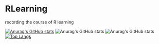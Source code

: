 # RLearning
recording the course of R learning

[![Anurag's GitHub stats](https://github-readme-stats.vercel.app/api?username=XscapeCn)](https://github.com/anuraghazra/github-readme-stats)
![Anurag's GitHub stats](https://github-readme-stats.vercel.app/api?username=XscapeCn&show_icons=true)
![Anurag's GitHub stats](https://github-readme-stats.vercel.app/api?username=XsscapeCn&show_icons=true&theme=onedark)
[![Top Langs](https://github-readme-stats.vercel.app/api/top-langs/?username=XscapeCn&layout=compact)](https://github.com/anuraghazra/github-readme-stats)
